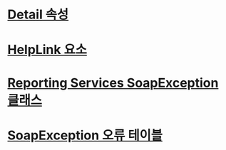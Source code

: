 # [Detail 속성](detail-property.md)
# [HelpLink 요소](helplink-element.md)
# [Reporting Services SoapException 클래스](reporting-services-soapexception-class.md)
# [SoapException 오류 테이블](soapexception-errors-table.md)
